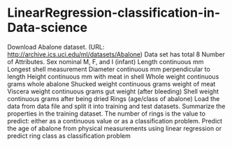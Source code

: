 # LinearRegression-classification-in-Data-science
Download Abalone dataset. (URL: http://archive.ics.uci.edu/ml/datasets/Abalone)
Data set has total 8 Number of Attributes.
Sex nominal M, F, and I (infant)
 Length continuous mm Longest shell measurement
 Diameter continuous mm perpendicular to length
 Height continuous mm with meat in shell
 Whole weight continuous grams whole abalone
 Shucked weight continuous grams weight of meat
 Viscera weight continuous grams gut weight (after bleeding)
 Shell weight continuous grams after being dried
 Rings (age/class of abalone)
Load the data from data file and split it into training and test datasets. Summarize
the properties in the training dataset. The number of rings is the value to predict:
either as a continuous value or as a classification problem.
Predict the age of abalone from physical measurements using linear regression or
predict ring class as classification problem
